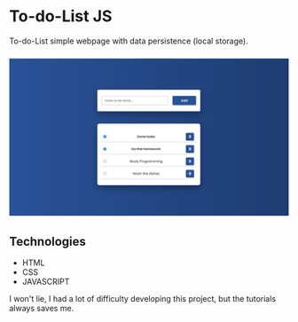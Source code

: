# To-do-List JS

To-do-List simple webpage with data persistence (local storage).

<h3 align="center">
        <img src="./github/Screenshot.jpg" />
    </h3>

## Technologies

- HTML
- CSS
- JAVASCRIPT

I won't lie, I had a lot of difficulty developing this project, but the tutorials always saves me.
